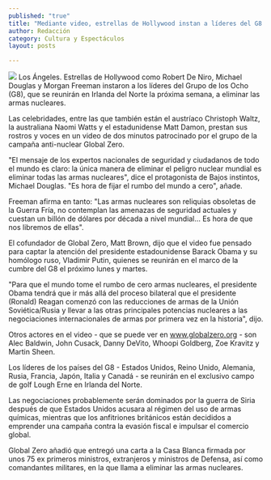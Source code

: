```yaml
---
published: "true"
title: "Mediante video, estrellas de Hollywood instan a líderes del G8 a eliminar armas nucleares"
author: Redacción
category: Cultura y Espectáculos
layout: posts

---
```


![](http://i.imgur.com/zMo3zSwm.jpg)
Los Ángeles. Estrellas de Hollywood como Robert De Niro, Michael Douglas y Morgan Freeman instaron a los líderes del Grupo de los Ocho (G8), que se reunirán en Irlanda del Norte la próxima semana, a eliminar las armas nucleares.

Las celebridades, entre las que también están el austríaco Christoph Waltz, la australiana Naomi Watts y el estadunidense Matt Damon, prestan sus rostros y voces en un video de dos minutos patrocinado por el grupo de la campaña anti-nuclear Global Zero.

"El mensaje de los expertos nacionales de seguridad y ciudadanos de todo el mundo es claro: la única manera de eliminar el peligro nuclear mundial es eliminar todas las armas nucleares", dice el protagonista de Bajos instintos, Michael Douglas. "Es hora de fijar el rumbo del mundo a cero", añade.

Freeman afirma en tanto: "Las armas nucleares son reliquias obsoletas de la Guerra Fría, no contemplan las amenazas de seguridad actuales y cuestan un billón de dólares por década a nivel mundial... Es hora de que nos libremos de ellas".

El cofundador de Global Zero, Matt Brown, dijo que el video fue pensado para captar la atención del presidente estadounidense Barack Obama y su homólogo ruso, Vladimir Putin, quienes se reunirán en el marco de la cumbre del G8 el próximo lunes y martes.

"Para que el mundo tome el rumbo de cero armas nucleares, el presidente Obama tendrá que ir más allá del proceso bilateral que el presidente (Ronald) Reagan comenzó con las reducciones de armas de la Unión Soviética/Rusia y llevar a las otras principales potencias nucleares a las negociaciones internacionales de armas por primera vez en la historia", dijo.

Otros actores en el video - que se puede ver en www.globalzero.org - son Alec Baldwin, John Cusack, Danny DeVito, Whoopi Goldberg, Zoe Kravitz y Martin Sheen.

Los líderes de los países del G8 - Estados Unidos, Reino Unido, Alemania, Rusia, Francia, Japón, Italia y Canadá - se reunirán en el exclusivo campo de golf Lough Erne en Irlanda del Norte.

Las negociaciones probablemente serán dominados por la guerra de Siria después de que Estados Unidos acusara al régimen del uso de armas químicas, mientras que los anfitriones británicos están decididos a emprender una campaña contra la evasión fiscal e impulsar el comercio global.

Global Zero añadió que entregó una carta a la Casa Blanca firmada por unos 75 ex primeros ministros, extranjeros y ministros de Defensa, así como comandantes militares, en la que llama a eliminar las armas nucleares.

